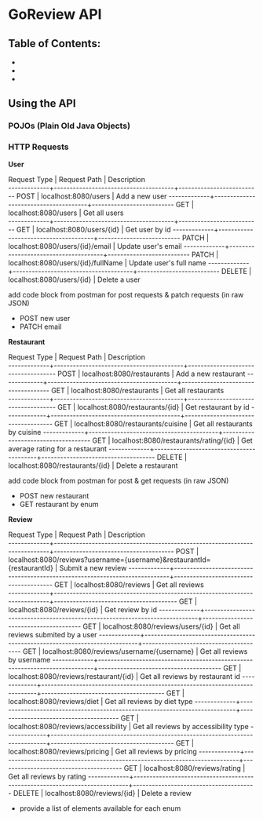 # GoReview API 

## Table of Contents:
* 
* 
* 

## Using the API

### POJOs (Plain Old Java Objects)



### HTTP Requests

**User**

Request Type |             Request Path             |        Description    
-------------+--------------------------------------+--------------------------
POST         | localhost:8080/users                 | Add a new user
-------------+--------------------------------------+--------------------------
GET          | localhost:8080/users                 | Get all users  
-------------+--------------------------------------+--------------------------
GET          | localhost:8080/users/{id}            | Get user by id
-------------+--------------------------------------+--------------------------
PATCH        | localhost:8080/users/{id}/email      | Update user's email
-------------+--------------------------------------+--------------------------
PATCH        | localhost:8080/users/{id}/fullName   | Update user's full name
-------------+--------------------------------------+--------------------------
DELETE       | localhost:8080/users/{id}            | Delete a user


add code block from postman for post requests & patch requests (in raw JSON)
- POST new user
- PATCH email

**Restaurant**

Request Type |               Request Path              |             Description    
-------------+-----------------------------------------+------------------------------------
POST         | localhost:8080/restaurants              | Add a new restaurant
-------------+-----------------------------------------+------------------------------------
GET          | localhost:8080/restaurants              | Get all restaurants  
-------------+-----------------------------------------+------------------------------------
GET          | localhost:8080/restaurants/{id}         | Get restaurant by id
-------------+-----------------------------------------+------------------------------------
GET          | localhost:8080/restaurants/cuisine      | Get all restaurants by cuisine
-------------+-----------------------------------------+------------------------------------
GET          | localhost:8080/restaurants/rating/{id}  | Get average rating for a restaurant
-------------+-----------------------------------------+------------------------------------
DELETE       | localhost:8080/restaurants/{id}         | Delete a restaurant


add code block from postman for post & get requests (in raw JSON)
- POST new restaurant
- GET restaurant by enum

**Review**

Request Type |                               Request Path                                 |              Description    
-------------+----------------------------------------------------------------------------+--------------------------------------
POST         | localhost:8080/reviews?username={username}&restaurantId={restaurantId}     | Submit a new review
-------------+----------------------------------------------------------------------------+---------------------------------------
GET          | localhost:8080/reviews                                                     | Get all reviews  
-------------+----------------------------------------------------------------------------+---------------------------------------
GET          | localhost:8080/reviews/{id}                                                | Get review by id
-------------+----------------------------------------------------------------------------+---------------------------------------
GET          | localhost:8080/reviews/users/{id}                                          | Get all reviews submited by a user
-------------+----------------------------------------------------------------------------+---------------------------------------
GET          | localhost:8080/reviews/username/{username}                                 | Get all reviews by username
-------------+----------------------------------------------------------------------------+---------------------------------------
GET          | localhost:8080/reviews/restaurant/{id}                                     | Get all reviews by restaurant id
-------------+----------------------------------------------------------------------------+---------------------------------------
GET          | localhost:8080/reviews/diet                                                | Get all reviews by diet type
-------------+----------------------------------------------------------------------------+---------------------------------------
GET          | localhost:8080/reviews/accessibility                                       | Get all reviews by accessibility type
-------------+----------------------------------------------------------------------------+---------------------------------------
GET          | localhost:8080/reviews/pricing                                             | Get all reviews by pricing
-------------+----------------------------------------------------------------------------+---------------------------------------
GET          | localhost:8080/reviews/rating                                              | Get all reviews by rating
-------------+----------------------------------------------------------------------------+---------------------------------------
DELETE       | localhost:8080/reviews/{id}                                                | Delete a review

- provide a list of elements available for each enum